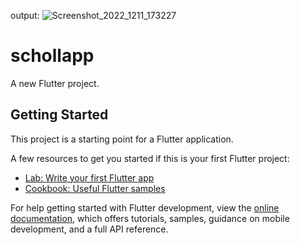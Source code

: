output:
![Screenshot_2022_1211_173227](https://user-images.githubusercontent.com/114304729/226088512-72362ba0-3607-4f23-9b60-048519532e76.jpg)

# schollapp

A new Flutter project.

## Getting Started

This project is a starting point for a Flutter application.

A few resources to get you started if this is your first Flutter project:

- [Lab: Write your first Flutter app](https://docs.flutter.dev/get-started/codelab)
- [Cookbook: Useful Flutter samples](https://docs.flutter.dev/cookbook)

For help getting started with Flutter development, view the
[online documentation](https://docs.flutter.dev/), which offers tutorials,
samples, guidance on mobile development, and a full API reference.
